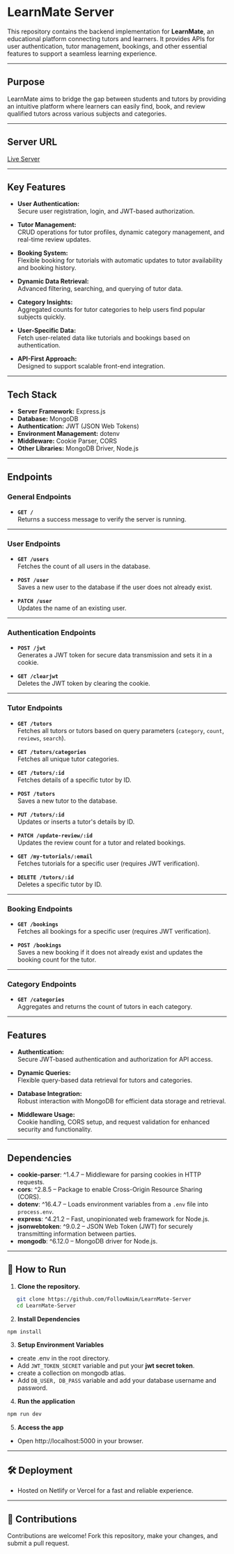 # LearnMate Server

This repository contains the backend implementation for **LearnMate**, an educational platform connecting tutors and learners. It provides APIs for user authentication, tutor management, bookings, and other essential features to support a seamless learning experience.

---

## Purpose

LearnMate aims to bridge the gap between students and tutors by providing an intuitive platform where learners can easily find, book, and review qualified tutors across various subjects and categories.

---

## Server URL

[Live Server](https://learnmate-server.vercel.app/)

---

## Key Features

- **User Authentication:**  
  Secure user registration, login, and JWT-based authorization.

- **Tutor Management:**  
  CRUD operations for tutor profiles, dynamic category management, and real-time review updates.

- **Booking System:**  
  Flexible booking for tutorials with automatic updates to tutor availability and booking history.

- **Dynamic Data Retrieval:**  
  Advanced filtering, searching, and querying of tutor data.

- **Category Insights:**  
  Aggregated counts for tutor categories to help users find popular subjects quickly.

- **User-Specific Data:**  
  Fetch user-related data like tutorials and bookings based on authentication.

- **API-First Approach:**  
  Designed to support scalable front-end integration.

---

## Tech Stack

- **Server Framework:** Express.js
- **Database:** MongoDB
- **Authentication:** JWT (JSON Web Tokens)
- **Environment Management:** dotenv
- **Middleware:** Cookie Parser, CORS
- **Other Libraries:** MongoDB Driver, Node.js

---

## Endpoints

### General Endpoints

- **`GET /`**  
  Returns a success message to verify the server is running.

---

### User Endpoints

- **`GET /users`**  
  Fetches the count of all users in the database.

- **`POST /user`**  
  Saves a new user to the database if the user does not already exist.

- **`PATCH /user`**  
  Updates the name of an existing user.

---

### Authentication Endpoints

- **`POST /jwt`**  
  Generates a JWT token for secure data transmission and sets it in a cookie.

- **`GET /clearjwt`**  
  Deletes the JWT token by clearing the cookie.

---

### Tutor Endpoints

- **`GET /tutors`**  
  Fetches all tutors or tutors based on query parameters (`category`, `count`, `reviews`, `search`).

- **`GET /tutors/categories`**  
  Fetches all unique tutor categories.

- **`GET /tutors/:id`**  
  Fetches details of a specific tutor by ID.

- **`POST /tutors`**  
  Saves a new tutor to the database.

- **`PUT /tutors/:id`**  
  Updates or inserts a tutor's details by ID.

- **`PATCH /update-review/:id`**  
  Updates the review count for a tutor and related bookings.

- **`GET /my-tutorials/:email`**  
  Fetches tutorials for a specific user (requires JWT verification).

- **`DELETE /tutors/:id`**  
  Deletes a specific tutor by ID.

---

### Booking Endpoints

- **`GET /bookings`**  
  Fetches all bookings for a specific user (requires JWT verification).

- **`POST /bookings`**  
  Saves a new booking if it does not already exist and updates the booking count for the tutor.

---

### Category Endpoints

- **`GET /categories`**  
  Aggregates and returns the count of tutors in each category.

---

## Features

- **Authentication:**  
  Secure JWT-based authentication and authorization for API access.

- **Dynamic Queries:**  
  Flexible query-based data retrieval for tutors and categories.

- **Database Integration:**  
  Robust interaction with MongoDB for efficient data storage and retrieval.

- **Middleware Usage:**  
  Cookie handling, CORS setup, and request validation for enhanced security and functionality.

---

## Dependencies

- **cookie-parser**: ^1.4.7 – Middleware for parsing cookies in HTTP requests.
- **cors**: ^2.8.5 – Package to enable Cross-Origin Resource Sharing (CORS).
- **dotenv**: ^16.4.7 – Loads environment variables from a `.env` file into `process.env`.
- **express**: ^4.21.2 – Fast, unopinionated web framework for Node.js.
- **jsonwebtoken**: ^9.0.2 – JSON Web Token (JWT) for securely transmitting information between parties.
- **mongodb**: ^6.12.0 – MongoDB driver for Node.js.

---

## 🔧 How to Run

1. **Clone the repository.**

```bash
   git clone https://github.com/FollowNaim/LearnMate-Server
   cd LearnMate-Server
```

2. **Install Dependencies**

```bash
npm install
```

3. **Setup Environment Variables**

- create .env in the root directory.
- Add `JWT_TOKEN_SECRET` variable and put your **jwt secret token**.
- create a collection on mongodb atlas.
- Add `DB_USER, DB_PASS` variable and add your database username and password.

4. **Run the application**

```bash
npm run dev
```

5. **Access the app**

- Open http://localhost:5000 in your browser.

---

## 🛠️ Deployment

- Hosted on Netlify or Vercel for a fast and reliable experience.

---

## 🤝 Contributions

Contributions are welcome! Fork this repository, make your changes, and submit a pull request.
